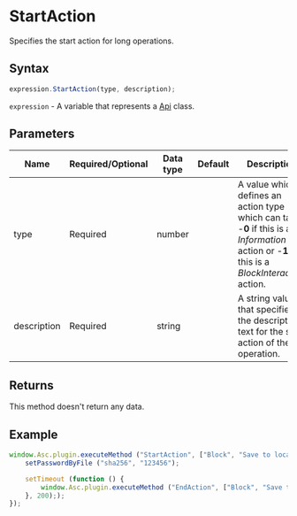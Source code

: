 # StartAction

Specifies the start action for long operations.

## Syntax

```javascript
expression.StartAction(type, description);
```

`expression` - A variable that represents a [Api](Methods.md) class.

## Parameters

| **Name** | **Required/Optional** | **Data type** | **Default** | **Description** |
| ------------- | ------------- | ------------- | ------------- | ------------- |
| type | Required | number |  | A value which defines an action type which can take -**0** if this is an *Information* action or -**1** if this is a *BlockInteraction* action. |
| description | Required | string |  | A string value that specifies the description text for the start action of the operation. |

## Returns

This method doesn't return any data.

## Example

```javascript
window.Asc.plugin.executeMethod ("StartAction", ["Block", "Save to local storage..."], function () {
    setPasswordByFile ("sha256", "123456");

    setTimeout (function () {
        window.Asc.plugin.executeMethod ("EndAction", ["Block", "Save to localstorage..."]);
    }, 200););
});
```
